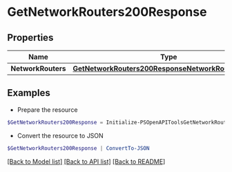 # GetNetworkRouters200Response
## Properties

Name | Type | Description | Notes
------------ | ------------- | ------------- | -------------
**NetworkRouters** | [**GetNetworkRouters200ResponseNetworkRoutersInner[]**](GetNetworkRouters200ResponseNetworkRoutersInner.md) |  | [optional] 

## Examples

- Prepare the resource
```powershell
$GetNetworkRouters200Response = Initialize-PSOpenAPIToolsGetNetworkRouters200Response  -NetworkRouters null
```

- Convert the resource to JSON
```powershell
$GetNetworkRouters200Response | ConvertTo-JSON
```

[[Back to Model list]](../README.md#documentation-for-models) [[Back to API list]](../README.md#documentation-for-api-endpoints) [[Back to README]](../README.md)

